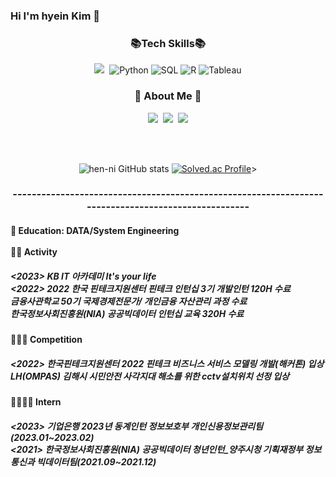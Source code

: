### Hi I'm hyein Kim 👋

<h3 align="center"> 📚Tech Skills📚 </h3>
<div align=center>     
    <img src="https://img.shields.io/badge/Java-007396?style=flat-square&logo=Java&logoColor=white"/></a>&nbsp
    <img alt="Python" src="https://img.shields.io/badge/python%20-%2314354C.svg?&style=flat-square&logo=python&logoColor=white"/> 
    <img alt="SQL" src="https://img.shields.io/badge/MySQL-005C84?style=flat-square&logo=mysql&logoColor=white"/>   
    <img alt="R" src="https://img.shields.io/badge/R-276DC3?style=flat-square&logo=R&logoColor=white"/>  
    <img alt="Tableau" src="https://img.shields.io/badge/Tableau-E97627?style=flat-square&logo=Tableau&logoColor=white">

<h3 align="center">🌈 About Me 🌈</h3>
<p align="center">
  <a href="https://henni.tistory.com/"><img src="https://img.shields.io/badge/Tech%20Blog-11B48A?style=flat-square&logo=Vimeo&logoColor=white&link=https://velog.io/@hyeinisfree"/></a>&nbsp
  <a href="https://www.instagram.com/hen._.ni//"><img src="https://img.shields.io/badge/Instagram-E4405F?style=flat-square&logo=Instagram&logoColor=white&link=https://www.instagram.com/hye_inisfree/"/></a>&nbsp
  <a href="mailto:henni07580@gmail.com"><img src="https://img.shields.io/badge/Gmail-d14836?style=flat-square&logo=Gmail&logoColor=white&link=kimhyein7110@gmail.com"/></a>
</p>
</br>
</br>


![hen-ni GitHub stats](https://github-readme-stats.vercel.app/api?username=hen-ni&show_icons=true&theme=radical)
[![Solved.ac Profile](http://mazassumnida.wtf/api/v2/generate_badge?boj=haein0758)](https://solved.ac/haein0758/)> 

</h1>

### ---------------------------------------------------------------------------------------------------

<h4 align = "left">🌱 Education: DATA/System Engineering </br></br>
🌱🌱 Activity</br>
<h5 align = "left"><2023> KB IT 아카데미 It's your life</br>
<2022> 2022 한국 핀테크지원센터 핀테크 인턴십 3기 개발인턴 120H 수료</br>
 금융사관학교 50기 국제경제전문가/ 개인금융 자산관리 과정 수료</br>
 한국정보사회진흥원(NIA) 공공빅데이터 인턴십 교육 320H 수료</br></h5>
<h4 align = "left">🌱🌱🌱 Competition</br>
<h5 align = "left"><2022> 한국핀테크지원센터 2022 핀테크 비즈니스 서비스 모델링 개발(해커톤) 입상</br>
LH(OMPAS) 김해시 시민안전 사각지대 해소를 위한 cctv설치위치 선정 입상</br></h5>
<h4 align = "left">🌱🌱🌱🌱 Intern</br>
<h5 align = "left"><2023> 기업은행 2023년 동계인턴 정보보호부 개인신용정보관리팀 (2023.01~2023.02)</br>
<2021> 한국정보사회진흥원(NIA) 공공빅데이터 청년인턴_양주시청 기획재정부 정보통신과 빅데이터팀(2021.09~2021.12)
  

